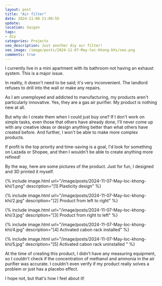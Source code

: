 ```yaml
---
layout: post
title: "Air filter"
date: 2024-11-08 21:09:55
update:
location: Saigon
tags:
- diy
categories: Projects
seo_description: Just another diy air filter!
seo_image: /image/posts/2024-11-07-May-loc-khong-khi/seo.png
comments: true
---
```


I currently live in a mini apartment with its bathroom not having an exhaust system. This is a major issue.

In reality, it doesn't need to be said; it's very inconvenient. The landlord refuses to drill into the wall or make any repairs.

As I am unemployed and addicted to manufacturing, my products aren't particularly innovative. Yes, they are a gas air purifier. My product is nothing new at all.

But why do I create them when I could just buy one? If I don't work on simple tasks, even those that others have already done,
I'll never come up with any creative ideas or design anything better than what others have created before. And further, I won't be able to make
more complex products.

If profit is the top priority and time-saving is a goal, I'd look for something on Lazada or Shopee, and then I wouldn't be able to create anything more refined!

By the way, here are some pictures of the product. Just for fun, I designed and 3D printed it myself.

{% include image.html url="/image/posts/2024-11-07-May-loc-khong-khi/1.png" description="[1] Plasticity design" %}

{% include image.html url="/image/posts/2024-11-07-May-loc-khong-khi/2.jpg" description="[2] Product from left to right" %}

{% include image.html url="/image/posts/2024-11-07-May-loc-khong-khi/3.jpg" description="[3] Product from right to left" %}

{% include image.html url="/image/posts/2024-11-07-May-loc-khong-khi/4.jpg" description="[4] Activated cabon rack installed" %}

{% include image.html url="/image/posts/2024-11-07-May-loc-khong-khi/5.jpg" description="[5] Activated cabon rack uninstalled " %}

At the time of creating this product, I didn't have any measuring equipment, so I couldn't check if the concentration of methanol and ammonia in the air purifier
was accurate. I couldn't even verify if my product really solves a problem or just has a placebo effect.

I hope not, but that's how I feel about it!
